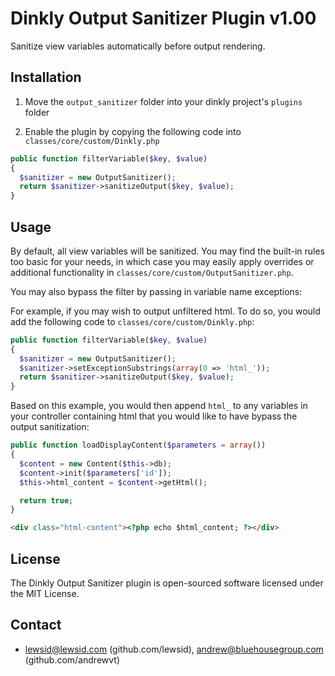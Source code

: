 Dinkly Output Sanitizer Plugin v1.00
====================================

Sanitize view variables automatically before output rendering.


Installation
------------

  1. Move the `output_sanitizer` folder into your dinkly project's `plugins` folder

  2. Enable the plugin by copying the following code into `classes/core/custom/Dinkly.php`

  ```php
  public function filterVariable($key, $value)
  {
    $sanitizer = new OutputSanitizer();
    return $sanitizer->sanitizeOutput($key, $value);
  }
  ```

Usage
-----

By default, all view variables will be sanitized. You may find the built-in rules too basic for your needs, in which case you may easily apply overrides or additional functionality in `classes/core/custom/OutputSanitizer.php`.

You may also bypass the filter by passing in variable name exceptions:

For example, if you may wish to output unfiltered html. To do so, you would add the following code to `classes/core/custom/Dinkly.php`:

  ```php
  public function filterVariable($key, $value)
  {
    $sanitizer = new OutputSanitizer();
    $sanitizer->setExceptionSubstrings(array(0 => 'html_'));
    return $sanitizer->sanitizeOutput($key, $value);
  }
  ```

Based on this example, you would then append `html_` to any variables in your controller containing html that you would like to have bypass the output sanitization:

  ```php (in controlller)
  public function loadDisplayContent($parameters = array())
  {
    $content = new Content($this->db);
    $content->init($parameters['id']);
    $this->html_content = $content->getHtml();

    return true;
  }
  ```

  ```html (in view)
  <div class="html-content"><?php echo $html_content; ?></div>
  ```

License
-------

The Dinkly Output Sanitizer plugin is open-sourced software licensed under the MIT License.


Contact
-------

  - lewsid@lewsid.com (github.com/lewsid), andrew@bluehousegroup.com (github.com/andrewvt)
